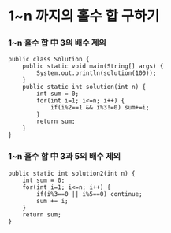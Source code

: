 # 1~n 까지의 홀수 합 구하기

### 1~n 홀수 합 中 3의 배수 제외

```
public class Solution {
	public static void main(String[] args) {
		System.out.println(solution(100));
	}
	public static int solution(int n) {
		int sum = 0;
		for(int i=1; i<=n; i++) {
			if(i%2==1 && i%3!=0) sum+=i;
		}
		return sum;
	}
}

```



### 1~n 홀수 합 中 3과 5의 배수 제외

```
public static int solution2(int n) {
	int sum = 0;
	for(int i=1; i<=n; i++) {
		if(i%3==0 || i%5==0) continue;
		sum += i;
	}
	return sum;
}
```

